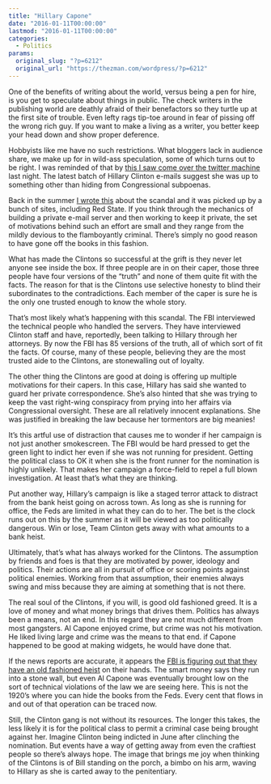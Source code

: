 ```yaml
---
title: "Hillary Capone"
date: "2016-01-11T00:00:00"
lastmod: "2016-01-11T00:00:00"
categories:
  - Politics
params:
  original_slug: "?p=6212"
  original_url: "https://thezman.com/wordpress/?p=6212"
---
```


One of the benefits of writing about the world, versus being a pen for
hire, is you get to speculate about things in public. The check writers
in the publishing world are deathly afraid of their benefactors so they
turtle up at the first site of trouble. Even lefty rags tip-toe around
in fear of pissing off the wrong rich guy. If you want to make a living
as a writer, you better keep your head down and show proper deference.

Hobbyists like me have no such restrictions. What bloggers lack in
audience share, we make up for in wild-ass speculation, some of which
turns out to be right. I was reminded of that by [this I saw come over
the twitter
machine](http://www.redstate.com/2015/08/16/real-email-question-hillary-clinton-sell-us-intelligence/)
last night. The latest batch of Hillary Clinton e-mails suggest she was
up to something other than hiding from Congressional subpoenas.

Back in the summer [I wrote this](http://thezman.com/wordpress/?p=5204)
about the scandal and it was picked up by a bunch of sites, including
Red State. If you think through the mechanics of building a private
e-mail server and then working to keep it private, the set
of motivations behind such an effort are small and they range from the
mildly devious to the flamboyantly criminal. There’s simply no good
reason to have gone off the books in this fashion.

What has made the Clintons so successful at the grift is they never let
anyone see inside the box. If three people are in on their caper, those
three people have four versions of the “truth” and none of them quite
fit with the facts. The reason for that is the Clintons use selective
honesty to blind their subordinates to the contradictions. Each member
of the caper is sure he is the only one trusted enough to know the whole
story.

That’s most likely what’s happening with this scandal. The FBI
interviewed the technical people who handled the servers. They have
interviewed Clinton staff and have, reportedly, been talking to Hillary
through her attorneys. By now the FBI has 85 versions of the truth, all
of which sort of fit the facts. Of course, many of these people,
believing they are the most trusted aide to the Clintons, are
stonewalling out of loyalty.

The other thing the Clintons are good at doing is offering up multiple
motivations for their capers. In this case, Hillary has said she wanted
to guard her private correspondence. She’s also hinted that she was
trying to keep the vast right-wing conspiracy from prying into her
affairs via Congressional oversight. These are all relatively innocent
explanations. She was justified in breaking the law because her
tormentors are big meanies!

It’s this artful use of distraction that causes me to wonder if her
campaign is not just another smokescreen. The FBI would be hard pressed
to get the green light to indict her even if she was not running for
president. Getting the political class to OK it when she is the front
runner for the nomination is highly unlikely. That makes her campaign a
force-field to repel a full blown investigation. At least that’s what
they are thinking.

Put another way, Hillary’s campaign is like a staged terror attack to
distract from the bank heist going on across town. As long as she is
running for office, the Feds are limited in what they can do to her. The
bet is the clock runs out on this by the summer as it will be viewed as
too politically dangerous. Win or lose, Team Clinton gets away with what
amounts to a bank heist.

Ultimately, that’s what has always worked for the Clintons. The
assumption by friends and foes is that they are motivated by power,
ideology and politics. Their actions are all in pursuit of office or
scoring points against political enemies. Working from that assumption,
their enemies always swing and miss because they are aiming at something
that is not there.

The real soul of the Clintons, if you will, is good old fashioned greed.
It is a love of money and what money brings that drives them. Politics
has always been a means, not an end. In this regard they are not much
different from most gangsters. Al Capone enjoyed crime, but crime was
not his motivation. He liked living large and crime was the means to
that end. if Capone happened to be good at making widgets, he would have
done that.

If the news reports are accurate, it appears the [FBI is figuring out
that they have an old fashioned
heist](http://www.foxnews.com/politics/2016/01/11/fbis-clinton-probe-expands-to-public-corruption-track.html)
on their hands. The smart money says they run into a stone wall, but
even Al Capone was eventually brought low on the sort of technical
violations of the law we are seeing here. This is not the 1920’s where
you can hide the books from the Feds. Every cent that flows in and out
of that operation can be traced now.

Still, the Clinton gang is not without its resources. The longer this
takes, the less likely it is for the political class to permit a
criminal case being brought against her. Imagine Clinton being indicted
in June after clinching the nomination. But events have a way of getting
away from even the craftiest people so there’s always hope. The image
that brings me joy when thinking of the Clintons is of Bill standing on
the porch, a bimbo on his arm, waving to Hillary as she is carted away
to the penitentiary.
